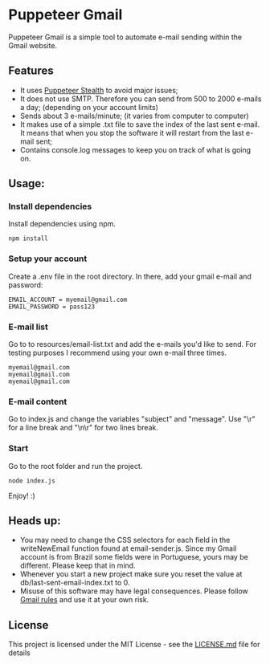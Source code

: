 # Puppeteer Gmail

Puppeteer Gmail is a simple tool to automate e-mail sending within the Gmail website.

## Features

- It uses [Puppeteer Stealth](https://www.npmjs.com/package/puppeteer-extra-plugin-stealth) to avoid major issues;
- It does not use SMTP. Therefore you can send from 500 to 2000 e-mails a day; (depending on your account limits)
- Sends about 3 e-mails/minute; (it varies from computer to computer)
- It makes use of a simple .txt file to save the index of the last sent e-mail. It means that when you stop the software it will restart from the last e-mail sent;
- Contains console.log messages to keep you on track of what is going on.

## Usage:

### Install dependencies

Install dependencies using npm.

```
npm install
```

### Setup your account

Create a .env file in the root directory. In there, add your gmail e-mail and password:

```
EMAIL_ACCOUNT = myemail@gmail.com
EMAIL_PASSWORD = pass123
```

### E-mail list

Go to to resources/email-list.txt and add the e-mails you'd like to send. For testing purposes I recommend using your own e-mail three times.

```
myemail@gmail.com
myemail@gmail.com
myemail@gmail.com
```

### E-mail content

Go to index.js and change the variables "subject" and "message". Use "\r" for a line break and "\n\r" for two lines break.

### Start

Go to the root folder and run the project.

```
node index.js
```

Enjoy! :)

## Heads up:

- You may need to change the CSS selectors for each field in the writeNewEmail function found at email-sender.js. Since my Gmail account is from Brazil some fields were in Portuguese, yours may be different. Please keep that in mind.
- Whenever you start a new project make sure you reset the value at db/last-sent-email-index.txt to 0.
- Misuse of this software may have legal consequences. Please follow [Gmail rules](https://support.google.com/a/answer/166852?hl=en) and use it at your own risk.

## License

This project is licensed under the MIT License - see the [LICENSE.md](https://github.com/dpw1/puppeteer-gmail/blob/master/LICENSE.MD) file for details
